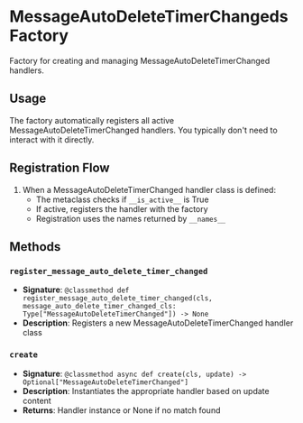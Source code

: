 # MessageAutoDeleteTimerChangedsFactory

Factory for creating and managing MessageAutoDeleteTimerChanged handlers.

## Usage

The factory automatically registers all active MessageAutoDeleteTimerChanged handlers. 
You typically don't need to interact with it directly.

## Registration Flow

1. When a MessageAutoDeleteTimerChanged handler class is defined:
   - The metaclass checks if `__is_active__` is True
   - If active, registers the handler with the factory
   - Registration uses the names returned by `__names__`

## Methods

### `register_message_auto_delete_timer_changed`
- **Signature**: `@classmethod def register_message_auto_delete_timer_changed(cls, message_auto_delete_timer_changed_cls: Type["MessageAutoDeleteTimerChanged"]) -> None`
- **Description**: Registers a new MessageAutoDeleteTimerChanged handler class

### `create`
- **Signature**: `@classmethod async def create(cls, update) -> Optional["MessageAutoDeleteTimerChanged"]`
- **Description**: Instantiates the appropriate handler based on update content
- **Returns**: Handler instance or None if no match found
